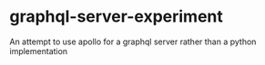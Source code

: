 # graphql-server-experiment
An attempt to use apollo for a graphql server rather than a python implementation
